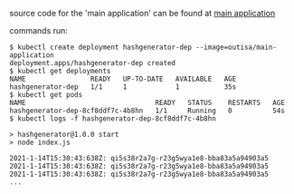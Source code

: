 source code for the 'main application' can be found at
[main application](https://github.com/outisa/kubernetes-mainApp)

commands run:
```
$ kubectl create deployment hashgenerator-dep --image=outisa/main-application
deployment.apps/hashgenerator-dep created
$ kubectl get deployments
NAME                READY   UP-TO-DATE   AVAILABLE   AGE
hashgenerator-dep   1/1     1            1           35s
$ kubectl get pods
NAME                                READY   STATUS    RESTARTS   AGE
hashgenerator-dep-8cf8ddf7c-4b8hn   1/1     Running   0          54s
$ kubectl logs -f hashgenerator-dep-8cf8ddf7c-4b8hn

> hashgenerator@1.0.0 start
> node index.js

2021-1-14T15:30:43:638Z: qi5s38r2a7g-r23g5wya1e8-bba83a5a94903a5
2021-1-14T15:30:43:638Z: qi5s38r2a7g-r23g5wya1e8-bba83a5a94903a5
2021-1-14T15:30:43:638Z: qi5s38r2a7g-r23g5wya1e8-bba83a5a94903a5
...
```
